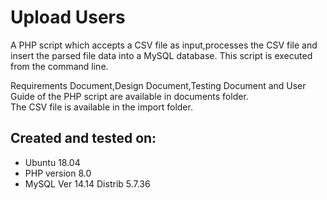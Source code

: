 # Upload Users

A PHP script which accepts a CSV file as input,processes the CSV file and insert the parsed file data into a MySQL database. This script is executed from the command line. 

Requirements Document,Design Document,Testing Document and User Guide of the PHP script are available in documents folder.  
The CSV file is available in the import folder. 


## Created and tested on:
- Ubuntu 18.04
- PHP version 8.0
- MySQL  Ver 14.14 Distrib 5.7.36


